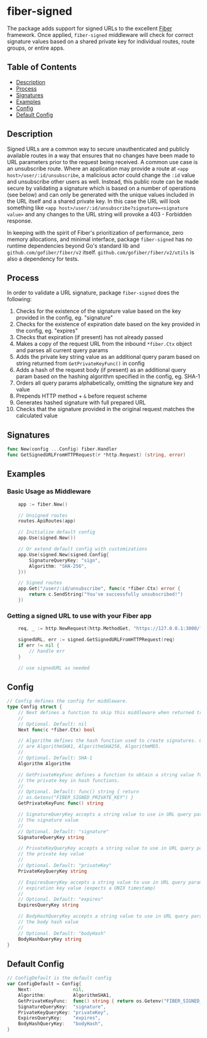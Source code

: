# fiber-signed

The package adds support for signed URLs to the excellent [Fiber](https://gofiber.io/) framework. Once applied, `fiber-signed` middleware will check for correct signature values based on a shared private key for individual routes, route groups, or entire apps.

## Table of Contents

- [Description](#description)
- [Process](#process)
- [Signatures](#signatures)
- [Examples](#examples)
- [Config](#config)
- [Default Config](#default-config)

## Description

Signed URLs are a common way to secure unauthenticated and publicly available routes in a way that ensures that no changes have been made to URL parameters prior to the request being received. A common use case is an unsubscribe route. Where an application may provide a route at `<app host>/user/:id/unsubscribe`, a malicious actor could change the `:id` value and unsubscribe other users as well. Instead, this public route can be made secure by validating a signature which is based on a number of operations (see below) and can only be generated with the unique values included in the URL itself and a shared private key. In this case the URL will look something like `<app host>/user/:id/unsubscribe?signature=<signature value>` and any changes to the URL string will provoke a 403 - Forbidden response.

In keeping with the spirit of Fiber's prioritization of performance, zero memory allocations, and minimal interface, package `fiber-signed` has no runtime dependencies beyond Go's standard lib and `github.com/gofiber/fiber/v2` itself. `github.com/gofiber/fiber/v2/utils` is also a dependency for tests.

## Process

In order to validate a URL signature, package `fiber-signed` does the following:

1. Checks for the existence of the signature value based on the key provided in the config, eg. "signature"
2. Checks for the existence of expiration date based on the key provided in the config, eg. "expires"
3. Checks that expiration (if present) has not already passed
4. Makes a copy of the request URL from the inbound `*fiber.Ctx` object and parses all current query params
5. Adds the private key string value as an additional query param based on string returned from `GetPrivateKeyFunc()` in config
6. Adds a hash of the request body (if present) as an additional query param based on the hashing algorithm specified in the config, eg. SHA-1
7. Orders all query params alphabetically, omitting the signature key and value
8. Prepends HTTP method + `&` before request scheme
9. Generates hashed signature with full prepared URL
10. Checks that the signature provided in the original request matches the calculated value

## Signatures

```go
func New(config ...Config) fiber.Handler
func GetSignedURLFromHTTPRequest(r *http.Request) (string, error)
```

## Examples

### Basic Usage as Middleware

```go
    app := fiber.New()

    // Unsigned routes
    routes.ApiRoutes(app)

    // Initialize default config
    app.Use(signed.New())

    // Or extend default config with customizations
    app.Use(signed.New(signed.Config{
        SignatureQueryKey: "sign",
        Algorithm: "SHA-256",
    }))

    // Signed routes
    app.Get("/user/:id/unsubscribe", func(c *fiber.Ctx) error {
        return c.SendString("You've successfully unsubscribed!")
    })

```

### Getting a signed URL to use with your Fiber app

```go
    req, _ := http.NewRequest(http.MethodGet, "https://127.0.0.1:3000/?q=search", nil)

    signedURL, err := signed.GetSignedURLFromHTTPRequest(req)
    if err != nil {
        // handle err
    }

    // use signedURL as needed

```

## Config

```go
// Config defines the config for middleware.
type Config struct {
    // Next defines a function to skip this middleware when returned true.
    //
    // Optional. Default: nil
    Next func(c *fiber.Ctx) bool

    // Algorithm defines the hash function used to create signatures. Options
    // are AlgorithmSHA1, AlgorithmSHA256, AlgorithmMD5.
    //
    // Optional. Default: SHA-1
    Algorithm Algorithm

    // GetPrivateKeyFunc defines a function to obtain a string value for use as
    // the private key in hash functions.
    //
    // Optional. Default: func() string { return
    // os.Getenv("FIBER_SIGNED_PRIVATE_KEY") }
    GetPrivateKeyFunc func() string

    // SignatureQueryKey accepts a string value to use in URL query params for
    // the signature value
    //
    // Optional. Default: "signature"
    SignatureQueryKey string

    // PrivateKeyQueryKey accepts a string value to use in URL query params for
    // the private key value
    //
    // Optional. Default: "privateKey"
    PrivateKeyQueryKey string

    // ExpiresQueryKey accepts a string value to use in URL query params for the
    // expiration key value (expects a UNIX timestamp)
    //
    // Optional. Default: "expires"
    ExpiresQueryKey string

    // BodyHashQueryKey accepts a string value to use in URL query params for
    // the body hash value
    //
    // Optional. Default: "bodyHash"
    BodyHashQueryKey string
}
```

## Default Config

```go
// ConfigDefault is the default config
var ConfigDefault = Config{
    Next:               nil,
    Algorithm:          AlgorithmSHA1,
    GetPrivateKeyFunc:  func() string { return os.Getenv("FIBER_SIGNED_PRIVATE_KEY") },
    SignatureQueryKey:  "signature",
    PrivateKeyQueryKey: "privateKey",
    ExpiresQueryKey:    "expires",
    BodyHashQueryKey:   "bodyHash",
}
```
